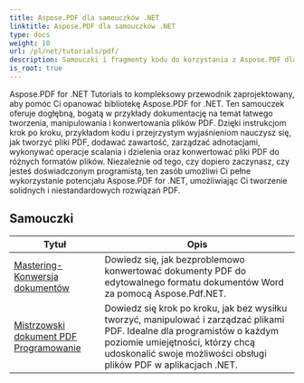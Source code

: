 ```yaml
---
title: Aspose.PDF dla samouczków .NET
linktitle: Aspose.PDF dla samouczków .NET
type: docs
weight: 10
url: /pl/net/tutorials/pdf/
description: Samouczki i fragmenty kodu do korzystania z Aspose.PDF dla .NET. Zawiera funkcje, w tym tworzenie, edycję, konwersję, drukowanie i funkcje przetwarzania dokumentów PDF.
is_root: true
---
```


Aspose.PDF for .NET Tutorials to kompleksowy przewodnik zaprojektowany, aby pomóc Ci opanować bibliotekę Aspose.PDF for .NET. Ten samouczek oferuje dogłębną, bogatą w przykłady dokumentację na temat łatwego tworzenia, manipulowania i konwertowania plików PDF. Dzięki instrukcjom krok po kroku, przykładom kodu i przejrzystym wyjaśnieniom nauczysz się, jak tworzyć pliki PDF, dodawać zawartość, zarządzać adnotacjami, wykonywać operacje scalania i dzielenia oraz konwertować pliki PDF do różnych formatów plików. Niezależnie od tego, czy dopiero zaczynasz, czy jesteś doświadczonym programistą, ten zasób umożliwi Ci pełne wykorzystanie potencjału Aspose.PDF for .NET, umożliwiając Ci tworzenie solidnych i niestandardowych rozwiązań PDF.

## Samouczki
| Tytuł | Opis |
| --- | --- | 
| [Mastering-Konwersja dokumentów](./mastering-document-conversion/) | Dowiedz się, jak bezproblemowo konwertować dokumenty PDF do edytowalnego formatu dokumentów Word za pomocą Aspose.Pdf.NET. |
| [Mistrzowski dokument PDF Programowanie](./master-pdf-document-programming/) | Dowiedz się krok po kroku, jak bez wysiłku tworzyć, manipulować i zarządzać plikami PDF. Idealne dla programistów o każdym poziomie umiejętności, którzy chcą udoskonalić swoje możliwości obsługi plików PDF w aplikacjach .NET. | 